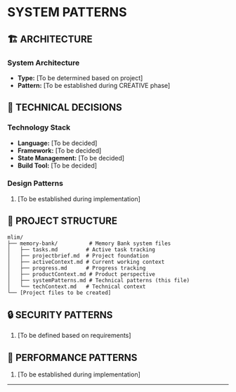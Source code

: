 # SYSTEM PATTERNS
<!-- Technical patterns, architectural decisions, and design choices -->

## 🏗️ ARCHITECTURE

### System Architecture
- **Type:** [To be determined based on project]
- **Pattern:** [To be established during CREATIVE phase]

## 🔧 TECHNICAL DECISIONS

### Technology Stack
- **Language:** [To be decided]
- **Framework:** [To be decided]
- **State Management:** [To be decided]
- **Build Tool:** [To be decided]

### Design Patterns
1. [To be established during implementation]

## 📁 PROJECT STRUCTURE

```
mlim/
├── memory-bank/          # Memory Bank system files
│   ├── tasks.md         # Active task tracking
│   ├── projectbrief.md  # Project foundation
│   ├── activeContext.md # Current working context
│   ├── progress.md      # Progress tracking
│   ├── productContext.md # Product perspective
│   ├── systemPatterns.md # Technical patterns (this file)
│   └── techContext.md   # Technical context
└── [Project files to be created]
```

## 🔒 SECURITY PATTERNS

1. [To be defined based on requirements]

## 🚀 PERFORMANCE PATTERNS

1. [To be established during implementation]

---
<!-- This file documents technical patterns and architectural decisions -->